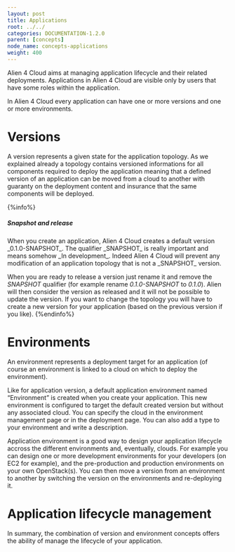 ```yaml
---
layout: post
title: Applications
root: ../../
categories: DOCUMENTATION-1.2.0
parent: [concepts]
node_name: concepts-applications
weight: 400
---
```


Alien 4 Cloud aims at managing application lifecycle and their related deployments. Applications in Alien 4 Cloud are visible only by users that have some roles within the application.

In Alien 4 Cloud every application can have one or more versions and one or more environments.

# Versions

A version represents a given state for the application topology. As we explained already a topology contains versioned informations for all components required to deploy the application meaning that a defined version of an application can be moved from a cloud to another with guaranty on the deployment content and insurance that the same components will be deployed.

{%info%}
<h5>Snapshot and release</h5>
When you create an application, Alien 4 Cloud creates a default version _0.1.0-SNAPSHOT_. The qualifier _SNAPSHOT_ is really important and means somehow _In development_. Indeed Alien 4 Cloud will prevent any modification of an application topology that is not a _SNAPSHOT_ version.

When you are ready to release a version just rename it and remove the _SNAPSHOT_ qualifier (for example rename _0.1.0-SNAPSHOT_ to _0.1.0_). Alien will then consider the version as released and it will not be possible to update the version. If you want to change the topology you will have to create a new version for your application (based on the previous version if you like).
{%endinfo%}

# Environments

An environment represents a deployment target for an application (of course an environment is linked to a cloud on which to deploy the environment).

Like for application version, a default application environment named “Environment” is created when you create your application. This new environment is configured to target the default created version but without any associated cloud. You can specify the cloud in the environment management page or in the deployment page. You can also add a type to your environment and write a description.

Application environment is a good way to design your application lifecycle accross the different environments and, eventually, clouds. For example you can design one or more development environments for your developers (on EC2 for example), and the pre-production and production environments on your own OpenStack(s). You can then move a version from an environment to another by switching the version on the environments and re-deploying it.

# Application lifecycle management

In summary, the combination of version and environment concepts offers the ability of manage the lifecycle of your application.
